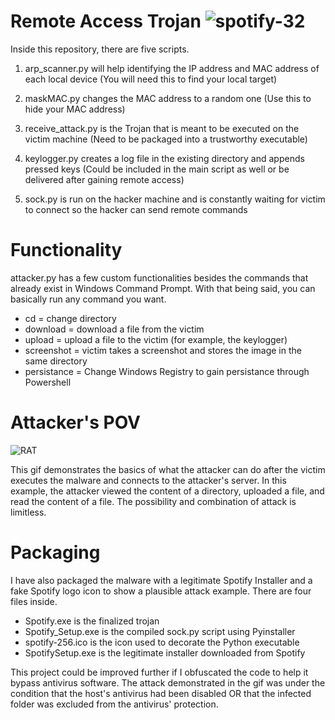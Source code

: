 # Remote Access Trojan ![spotify-32](https://user-images.githubusercontent.com/81070073/139213113-bf304e3e-e824-4944-bd65-433522572dd4.png)

Inside this repository, there are five scripts.

1. arp_scanner.py will help identifying the IP address and MAC address of each local device (You will need this to find your local target)
2. maskMAC.py changes the MAC address to a random one (Use this to hide your MAC address)

3. receive_attack.py is the Trojan that is meant to be executed on the victim machine (Need to be packaged into a trustworthy executable)
4. keylogger.py creates a log file in the existing directory and appends pressed keys (Could be included in the main script as well or be delivered after gaining remote access)
5. sock.py is run on the hacker machine and is constantly waiting for victim to connect so the hacker can send remote commands

# Functionality

attacker.py has a few custom functionalities besides the commands that already exist in Windows Command Prompt. With that being said, you can basically run any command you want.
   - cd = change directory
   - download <filename> = download a file from the victim
   - upload <filename> = upload a file to the victim (for example, the keylogger)
   - screenshot = victim takes a screenshot and stores the image in the same directory
   - persistance = Change Windows Registry to gain persistance through Powershell

# Attacker's POV
    
![RAT](https://user-images.githubusercontent.com/81070073/139211842-1094cbe0-649f-4ceb-a081-d20c510cc77f.gif)

    
This gif demonstrates the basics of what the attacker can do after the victim executes the malware and connects to the attacker's server. In this example, the attacker viewed the content of a directory, uploaded a file, and read the content of a file. The possibility and combination of attack is limitless.

# Packaging

   
I have also packaged the malware with a legitimate Spotify Installer and a fake Spotify logo icon to show a plausible attack example.
There are four files inside.
- Spotify.exe is the finalized trojan
- Spotify_Setup.exe is the compiled sock.py script using Pyinstaller
- spotify-256.ico is the icon used to decorate the Python executable
- SpotifySetup.exe is the legitimate installer downloaded from Spotify

This project could be improved further if I obfuscated the code to help it bypass antivirus software.
The attack demonstrated in the gif was under the condition that the host's antivirus had been disabled OR
that the infected folder was excluded from the antivirus' protection.

